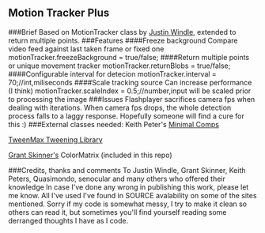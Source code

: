 Motion Tracker Plus
-----

###Brief
Based on MotionTracker class by [Justin Windle](http://blog.soulwire.co.uk), extended to return multiple points.
###Features
####Freeze background
Compare video feed against last taken frame or fixed one
	motionTracker.freezeBackground = true/false;
####Return multiple points or unique movement tracker
	motionTracker.returnBlobs = true/false;
####Configurable interval for detecion
	motionTracker.interval = 70;//int,miliseconds
####Scale tracking source
Can increase performance (I think)
	motionTracker.scaleIndex = 0.5;//number,input will be scaled prior to processing the image
###Issues
Flashplayer sacrifices camera fps when dealing with iterations. When camera fps drops, the whole detection
process falls to a laggy response. Hopefully someone will find a cure for this :)
###External classes needed:
Keith Peter's [Minimal Comps](http://www.minimalcomps.com/)

[TweenMax Tweening Library](http://www.greensock.com/tweenmax/)

[Grant Skinner's](http://gskinner.com/blog) ColorMatrix (included in this repo)

###Credits, thanks and comments
To Justin Windle, Grant Skinner, Keith Peters, Quasimondo, senocular and many others who offered their knowledge
In case I've done any wrong in publishing this work, please let me know. All I've used I've found in SOURCE
avalability on some of the sites mentioned.
Sorry if my code is somewhat messy, I try to make it clean so others can read it, but sometimes
you'll find yourself reading some derranged thoughts I have as I code.
